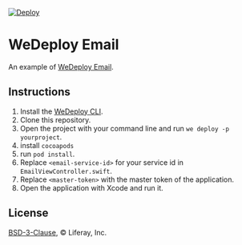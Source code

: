 [![Deploy](https://cdn.wedeploy.com/images/deploy.svg)](https://console.wedeploy.com/deploy?repo=https://github.com/wedeploy-examples/email-ios-example)

# WeDeploy Email

An example of [WeDeploy Email](https://wedeploy.com/docs/email/).

## Instructions

1. Install the [WeDeploy CLI](https://wedeploy.com/docs/intro/using-the-command-line/).
2. Clone this repository.
3. Open the project with your command line and run `we deploy -p yourproject`.
4. install `cocoapods`
5. run `pod install`.
6. Replace `<email-service-id>` for your service id in `EmailViewController.swift`.
7. Replace `<master-token>` with the master token of the application. 
8. Open the application with Xcode and run it.

## License

[BSD-3-Clause](./LICENSE.md), © Liferay, Inc.
